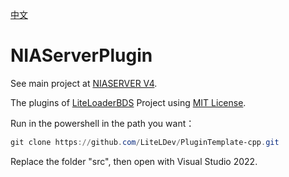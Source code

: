[中文](README_ZH.md)

# NIAServerPlugin

See main project at [NIASERVER V4](https://github.com/NIANIANKNIA/NIASERVER-V4).

The plugins of [LiteLoaderBDS](https://github.com/LiteLDev/LiteLoaderBDS) Project using [MIT License](https://github.com/jiansyuan/NIAServerPlugin/blob/main/LICENSE).


Run in the powershell in the path you want：

```powershell
git clone https://github.com/LiteLDev/PluginTemplate-cpp.git
```

Replace the folder "src", then open with Visual Studio 2022.

